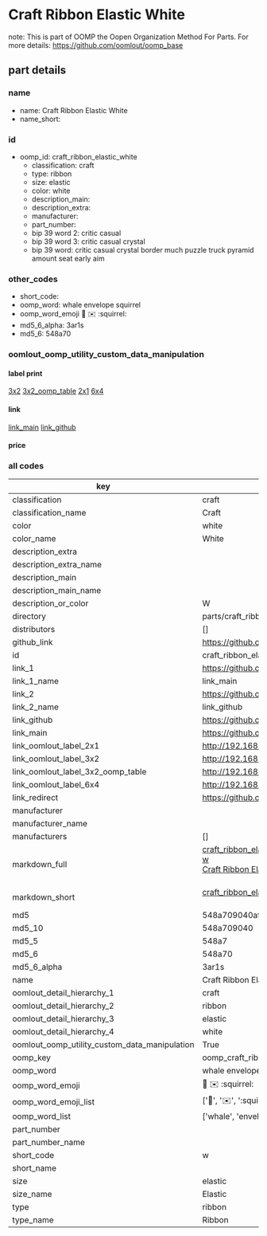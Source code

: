 # Craft Ribbon Elastic White  

note: This is part of OOMP the Oopen Organization Method For Parts. For more details: https://github.com/oomlout/oomp_base

##  part details
  







### name
* name: Craft Ribbon Elastic White
* name_short: 
### id
* oomp_id: craft_ribbon_elastic_white
  * classification: craft
  * type: ribbon
  * size: elastic
  * color: white
  * description_main: 
  * description_extra: 
  * manufacturer: 
  * part_number: 
  * bip 39 word 2: critic casual
  * bip 39 word 3: critic casual crystal
  * bip 39 word: critic casual crystal border much puzzle truck pyramid amount seat early aim

### other_codes
* short_code: 
* oomp_word: whale envelope squirrel
* oomp_word_emoji :whale: :envelope: :squirrel:
* md5_6_alpha: 3ar1s
* md5_6: 548a70






### oomlout_oomp_utility_custom_data_manipulation
#### label print
[3x2](http://192.168.1.245:1112/?label=oomp%203ar1s)
[3x2_oomp_table](http://192.168.1.108:1112/?label=oomp%203ar1s)
[2x1](http://192.168.1.242:1112/?label=oomp%203ar1s)
[6x4](http://192.168.1.55:1112/?label=oomp%203ar1s)    

#### link

[link_main](https://github.com/oomlout/oomlout_oomp_version_1_messy/tree/main/parts/craft_ribbon_elastic_white) [link_github](https://github.com/oomlout/oomlout_oomp_version_1_messy/tree/main/parts/craft_ribbon_elastic_white)                             

#### price







### all codes 
| key | value |  
| --- | --- |  
| classification | craft |  
| classification_name | Craft |  
| color | white |  
| color_name | White |  
| description_extra |  |  
| description_extra_name |  |  
| description_main |  |  
| description_main_name |  |  
| description_or_color | W  |  
| directory | parts/craft_ribbon_elastic_white |  
| distributors | [] |  
| github_link | https://github.com/oomlout/oomlout_oomp_part_src/tree/main/parts/craft_ribbon_elastic_white |  
| id | craft_ribbon_elastic_white |  
| link_1 | https://github.com/oomlout/oomlout_oomp_version_1_messy/tree/main/parts/craft_ribbon_elastic_white |  
| link_1_name | link_main |  
| link_2 | https://github.com/oomlout/oomlout_oomp_version_1_messy/tree/main/parts/craft_ribbon_elastic_white |  
| link_2_name | link_github |  
| link_github | https://github.com/oomlout/oomlout_oomp_version_1_messy/tree/main/parts/craft_ribbon_elastic_white |  
| link_main | https://github.com/oomlout/oomlout_oomp_version_1_messy/tree/main/parts/craft_ribbon_elastic_white |  
| link_oomlout_label_2x1 | http://192.168.1.242:1112/?label=oomp%203ar1s |  
| link_oomlout_label_3x2 | http://192.168.1.245:1112/?label=oomp%203ar1s |  
| link_oomlout_label_3x2_oomp_table | http://192.168.1.108:1112/?label=oomp%203ar1s |  
| link_oomlout_label_6x4 | http://192.168.1.55:1112/?label=oomp%203ar1s |  
| link_redirect | https://github.com/oomlout/oomlout_oomp_version_1_messy/tree/main/parts/craft_ribbon_elastic_white |  
| manufacturer |  |  
| manufacturer_name |  |  
| manufacturers | [] |  
| markdown_full | [craft_ribbon_elastic_white](none)<br>[w](none)<br>[Craft Ribbon Elastic White](none)<br><br> |  
| markdown_short | [craft_ribbon_elastic_white](none)<br><br> |  
| md5 | 548a709040af1d26bbc8819c6a88e99e |  
| md5_10 | 548a709040 |  
| md5_5 | 548a7 |  
| md5_6 | 548a70 |  
| md5_6_alpha | 3ar1s |  
| name | Craft Ribbon Elastic White |  
| oomlout_detail_hierarchy_1 | craft |  
| oomlout_detail_hierarchy_2 | ribbon |  
| oomlout_detail_hierarchy_3 | elastic |  
| oomlout_detail_hierarchy_4 | white |  
| oomlout_oomp_utility_custom_data_manipulation | True |  
| oomp_key | oomp_craft_ribbon_elastic_white |  
| oomp_word | whale envelope squirrel |  
| oomp_word_emoji | :whale: :envelope: :squirrel: |  
| oomp_word_emoji_list | [':whale:', ':envelope:', ':squirrel:'] |  
| oomp_word_list | ['whale', 'envelope', 'squirrel'] |  
| part_number |  |  
| part_number_name |  |  
| short_code | w |  
| short_name |  |  
| size | elastic |  
| size_name | Elastic |  
| type | ribbon |  
| type_name | Ribbon |  
